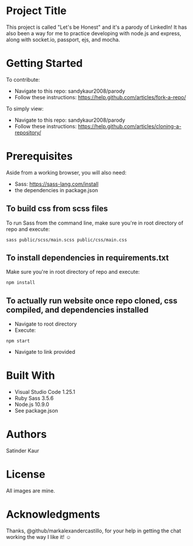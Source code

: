 # Project Title
This project is called "Let's be Honest" and it's a parody of LinkedIn! It has also been a way for me to practice developing with node.js and express, along with socket.io, passport, ejs, and mocha.  

# Getting Started
To contribute:
- Navigate to this repo: sandykaur2008/parody
- Follow these instructions: https://help.github.com/articles/fork-a-repo/

To simply view: 
- Navigate to this repo: sandykaur2008/parody
- Follow these instructions: https://help.github.com/articles/cloning-a-repository/

# Prerequisites
Aside from a working browser, you will also need:

- Sass: https://sass-lang.com/install 
- the dependencies in package.json

## To build css from scss files
To run Sass from the command line, make sure you're in root directory of repo and execute:

```sass public/scss/main.scss public/css/main.css```

## To install dependencies in requirements.txt
Make sure you're in root directory of repo and execute:

```npm install```

## To actually run website once repo cloned, css compiled, and dependencies installed
- Navigate to root directory
- Execute: 

```npm start```

- Navigate to link provided 

# Built With
- Visual Studio Code 1.25.1
- Ruby Sass 3.5.6 
- Node.js 10.9.0
- See package.json

# Authors
Satinder Kaur 

# License
All images are mine. 

# Acknowledgments
Thanks, @github/markalexandercastillo, for your help in getting the chat working the way I like it!
:relaxed: 

